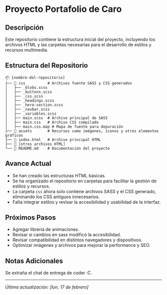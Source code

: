 # Proyecto Portafolio de Caro

## Descripción
Este repositorio contiene la estructura inicial del proyecto, incluyendo los archivos HTML y las carpetas necesarias para el desarrollo de estilos y recursos multimedia.

## Estructura del Repositorio
```
📦 [nombre-del-repositorio]
├── 📂 css          # Archivos fuente SASS y CSS generados
│   ├── _blobs.scss
│   ├── _buttons.scss
│   ├── _css.scss
│   ├── _headings.scss
│   ├── _hero-section.scss
│   ├── _navbar.scss
│   ├── _variables.scss
│   ├── main.scss  # Archivo principal de SASS
│   ├── main.css   # Archivo CSS compilado
│   ├── main.css.map # Mapa de fuente para depuración
├── 📂 assets       # Recursos como imágenes, íconos y otros elementos gráficos
├── 📄 index.html   # Archivo principal HTML
├── 📄 [otros archivos HTML]
└── 📄 README.md    # Documentación del proyecto
```

## Avance Actual
- Se han creado las estructuras HTML básicas.
- Se ha organizado el repositorio en carpetas para facilitar la gestión de estilos y recursos.
- La carpeta `css` ahora solo contiene archivos SASS y el CSS generado, eliminando los CSS antiguos innecesarios.
- Falta integrar estilos y revisar la accesibilidad y usabilidad de la interfaz.

## Próximos Pasos
- Agregar librería de animaciones.
- Revisar si cambios en sass modificó la accesibilidad.
- Revisar compatibilidad en distintos navegadores y dispositivos.
- Optimizar imágenes y archivos para mejorar la performance y SEO.

## Notas Adicionales
Se extraña el chat de entrega de coder :C.

---
_Última actualización: [lun, 17 de febrero]_
